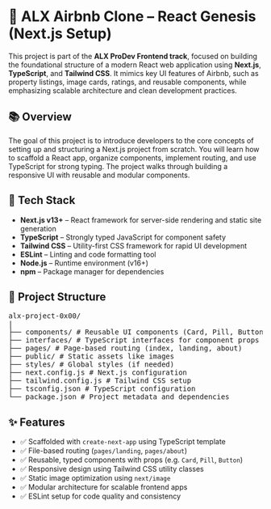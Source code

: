 # 🏡 ALX Airbnb Clone – React Genesis (Next.js Setup)

This project is part of the **ALX ProDev Frontend track**, focused on building the foundational structure of a modern React web application using **Next.js**, **TypeScript**, and **Tailwind CSS**. It mimics key UI features of Airbnb, such as property listings, image cards, ratings, and reusable components, while emphasizing scalable architecture and clean development practices.

## 📚 Overview

The goal of this project is to introduce developers to the core concepts of setting up and structuring a Next.js project from scratch. You will learn how to scaffold a React app, organize components, implement routing, and use TypeScript for strong typing. The project walks through building a responsive UI with reusable and modular components.

## 🧰 Tech Stack

- **Next.js v13+** – React framework for server-side rendering and static site generation
- **TypeScript** – Strongly typed JavaScript for component safety
- **Tailwind CSS** – Utility-first CSS framework for rapid UI development
- **ESLint** – Linting and code formatting tool
- **Node.js** – Runtime environment (v16+)
- **npm** – Package manager for dependencies

## 📁 Project Structure

<pre>alx-project-0x00/ 
|
├── components/ # Reusable UI components (Card, Pill, Button) 
├── interfaces/ # TypeScript interfaces for component props 
├── pages/ # Page-based routing (index, landing, about) 
├── public/ # Static assets like images 
├── styles/ # Global styles (if needed) 
├── next.config.js # Next.js configuration 
├── tailwind.config.js # Tailwind CSS setup 
├── tsconfig.json # TypeScript configuration 
└── package.json # Project metadata and dependencies </pre>



## ✨ Features

- ✅ Scaffolded with `create-next-app` using TypeScript template
- ✅ File-based routing (`pages/landing`, `pages/about`)
- ✅ Reusable, typed components with props (e.g. `Card`, `Pill`, `Button`)
- ✅ Responsive design using Tailwind CSS utility classes
- ✅ Static image optimization using `next/image`
- ✅ Modular architecture for scalable frontend apps
- ✅ ESLint setup for code quality and consistency
